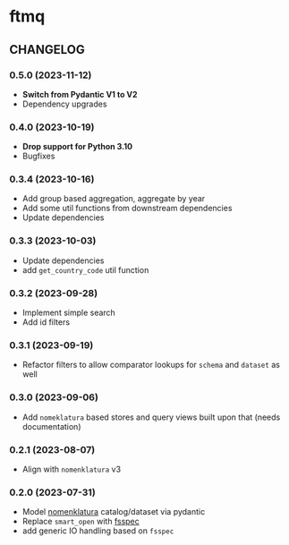 # ftmq

## CHANGELOG

### 0.5.0 (2023-11-12)

- **Switch from Pydantic V1 to V2**
- Dependency upgrades

### 0.4.0 (2023-10-19)

- **Drop support for Python 3.10**
- Bugfixes

### 0.3.4 (2023-10-16)

- Add group based aggregation, aggregate by year
- Add some util functions from downstream dependencies
- Update dependencies

### 0.3.3 (2023-10-03)

- Update dependencies
- add `get_country_code` util function

### 0.3.2 (2023-09-28)

- Implement simple search
- Add id filters

### 0.3.1 (2023-09-19)

- Refactor filters to allow comparator lookups for `schema` and `dataset` as well

### 0.3.0 (2023-09-06)

- Add `nomeklatura` based stores and query views built upon that (needs documentation)

### 0.2.1 (2023-08-07)

- Align with `nomenklatura` v3

### 0.2.0 (2023-07-31)

- Model [nomenklatura](https://github.com/opensanctions/nomenklatura) catalog/dataset via pydantic
- Replace `smart_open` with [fsspec](https://github.com/fsspec/filesystem_spec)
- add generic IO handling based on `fsspec`
